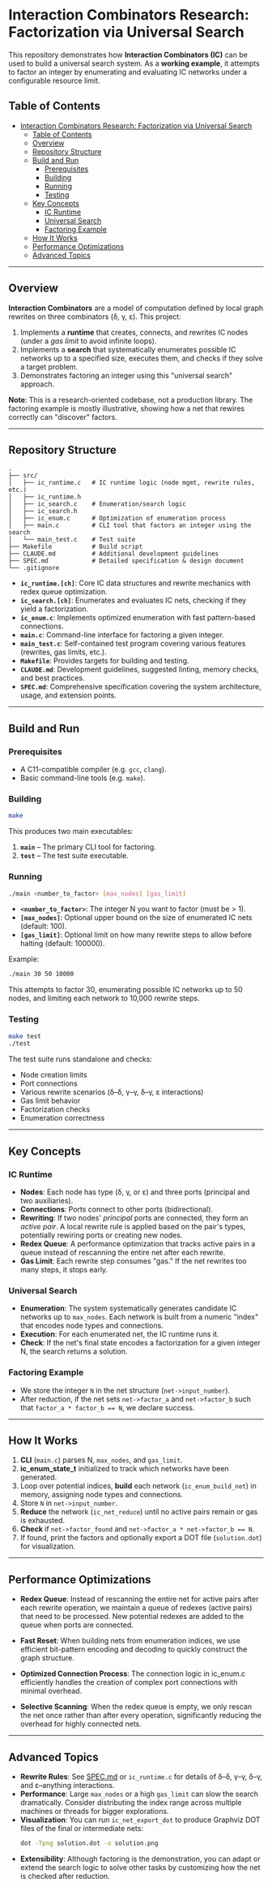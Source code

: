 # Interaction Combinators Research: Factorization via Universal Search

This repository demonstrates how **Interaction Combinators (IC)** can be used to build a universal search system. As a **working example**, it attempts to factor an integer by enumerating and evaluating IC networks under a configurable resource limit.

## Table of Contents

- [Interaction Combinators Research: Factorization via Universal Search](#interaction-combinators-research-factorization-via-universal-search)
  - [Table of Contents](#table-of-contents)
  - [Overview](#overview)
  - [Repository Structure](#repository-structure)
  - [Build and Run](#build-and-run)
    - [Prerequisites](#prerequisites)
    - [Building](#building)
    - [Running](#running)
    - [Testing](#testing)
  - [Key Concepts](#key-concepts)
    - [IC Runtime](#ic-runtime)
    - [Universal Search](#universal-search)
    - [Factoring Example](#factoring-example)
  - [How It Works](#how-it-works)
  - [Performance Optimizations](#performance-optimizations)
  - [Advanced Topics](#advanced-topics)

---

## Overview

**Interaction Combinators** are a model of computation defined by local graph rewrites on three combinators (δ, γ, ε). This project:

1. Implements a **runtime** that creates, connects, and rewrites IC nodes (under a *gas limit* to avoid infinite loops).
2. Implements a **search** that systematically enumerates possible IC networks up to a specified size, executes them, and checks if they solve a target problem.
3. Demonstrates factoring an integer using this "universal search" approach.

**Note**: This is a research-oriented codebase, not a production library. The factoring example is mostly illustrative, showing how a net that rewires correctly can "discover" factors.

---

## Repository Structure

```
.
├── src/
│   ├── ic_runtime.c   # IC runtime logic (node mgmt, rewrite rules, etc.)
│   ├── ic_runtime.h
│   ├── ic_search.c    # Enumeration/search logic
│   ├── ic_search.h
│   ├── ic_enum.c      # Optimization of enumeration process 
│   ├── main.c         # CLI tool that factors an integer using the search
│   └── main_test.c    # Test suite
├── Makefile           # Build script
├── CLAUDE.md          # Additional development guidelines
├── SPEC.md            # Detailed specification & design document
└── .gitignore
```

- **`ic_runtime.[ch]`**: Core IC data structures and rewrite mechanics with redex queue optimization.
- **`ic_search.[ch]`**: Enumerates and evaluates IC nets, checking if they yield a factorization.
- **`ic_enum.c`**: Implements optimized enumeration with fast pattern-based connections.
- **`main.c`**: Command-line interface for factoring a given integer.
- **`main_test.c`**: Self-contained test program covering various features (rewrites, gas limits, etc.).
- **`Makefile`**: Provides targets for building and testing.
- **`CLAUDE.md`**: Development guidelines, suggested linting, memory checks, and best practices.
- **`SPEC.md`**: Comprehensive specification covering the system architecture, usage, and extension points.

---

## Build and Run

### Prerequisites

- A C11-compatible compiler (e.g. `gcc`, `clang`).
- Basic command-line tools (e.g. `make`).

### Building

```bash
make
```

This produces two main executables:
1. **`main`** – The primary CLI tool for factoring.
2. **`test`** – The test suite executable.

### Running

```bash
./main <number_to_factor> [max_nodes] [gas_limit]
```

- **`<number_to_factor>`**: The integer N you want to factor (must be > 1).
- **`[max_nodes]`**: Optional upper bound on the size of enumerated IC nets (default: 100).
- **`[gas_limit]`**: Optional limit on how many rewrite steps to allow before halting (default: 100000).

Example:

```bash
./main 30 50 10000
```

This attempts to factor 30, enumerating possible IC networks up to 50 nodes, and limiting each network to 10,000 rewrite steps.

### Testing

```bash
make test
./test
```

The test suite runs standalone and checks:
- Node creation limits
- Port connections
- Various rewrite scenarios (δ–δ, γ–γ, δ–γ, ε interactions)
- Gas limit behavior
- Factorization checks
- Enumeration correctness

---

## Key Concepts

### IC Runtime

- **Nodes**: Each node has type (δ, γ, or ε) and three ports (principal and two auxiliaries).
- **Connections**: Ports connect to other ports (bidirectional).  
- **Rewriting**: If two nodes' *principal* ports are connected, they form an *active pair*. A local rewrite rule is applied based on the pair's types, potentially rewiring ports or creating new nodes.
- **Redex Queue**: A performance optimization that tracks active pairs in a queue instead of rescanning the entire net after each rewrite.
- **Gas Limit**: Each rewrite step consumes "gas." If the net rewrites too many steps, it stops early.

### Universal Search

- **Enumeration**: The system systematically generates candidate IC networks up to `max_nodes`. Each network is built from a numeric "index" that encodes node types and connections.
- **Execution**: For each enumerated net, the IC runtime runs it.  
- **Check**: If the net's final state encodes a factorization for a given integer N, the search returns a solution.

### Factoring Example

- We store the integer `N` in the net structure (`net->input_number`).  
- After reduction, if the net sets `net->factor_a` and `net->factor_b` such that `factor_a * factor_b == N`, we declare success.

---

## How It Works

1. **CLI** (`main.c`) parses N, `max_nodes`, and `gas_limit`.  
2. **ic_enum_state_t** initialized to track which networks have been generated.  
3. Loop over potential indices, **build** each network (`ic_enum_build_net`) in memory, assigning node types and connections.  
4. Store `N` in `net->input_number`.  
5. **Reduce** the network (`ic_net_reduce`) until no active pairs remain or gas is exhausted.  
6. **Check** if `net->factor_found` and `net->factor_a * net->factor_b == N`.  
7. If found, print the factors and optionally export a DOT file (`solution.dot`) for visualization.

---

## Performance Optimizations

- **Redex Queue**: Instead of rescanning the entire net for active pairs after each rewrite operation, we maintain a queue of redexes (active pairs) that need to be processed. New potential redexes are added to the queue when ports are connected.

- **Fast Reset**: When building nets from enumeration indices, we use efficient bit-pattern encoding and decoding to quickly construct the graph structure.

- **Optimized Connection Process**: The connection logic in ic_enum.c efficiently handles the creation of complex port connections with minimal overhead.

- **Selective Scanning**: When the redex queue is empty, we only rescan the net once rather than after every operation, significantly reducing the overhead for highly connected nets.

---

## Advanced Topics

- **Rewrite Rules**: See [SPEC.md](SPEC.md) or `ic_runtime.c` for details of δ–δ, γ–γ, δ–γ, and ε–anything interactions.
- **Performance**: Large `max_nodes` or a high `gas_limit` can slow the search dramatically. Consider distributing the index range across multiple machines or threads for bigger explorations.
- **Visualization**: You can run `ic_net_export_dot` to produce Graphviz DOT files of the final or intermediate nets:
  ```bash
  dot -Tpng solution.dot -o solution.png
  ```
- **Extensibility**: Although factoring is the demonstration, you can adapt or extend the search logic to solve other tasks by customizing how the net is checked after reduction.